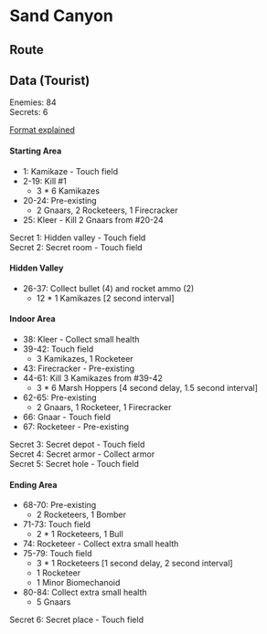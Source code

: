 # Sand Canyon

## Route

## Data (Tourist)
Enemies: 84  
Secrets: 6

[Format explained](../../02-explanations.md)

#### Starting Area

* 1: Kamikaze - Touch field
* 2-19: Kill #1
    - 3 * 6 Kamikazes
* 20-24: Pre-existing
    - 2 Gnaars, 2 Rocketeers, 1 Firecracker
* 25: Kleer - Kill 2 Gnaars from #20-24

Secret 1: Hidden valley - Touch field  
Secret 2: Secret room - Touch field

#### Hidden Valley
* 26-37: Collect bullet (4) and rocket ammo (2)
    - 12 * 1 Kamikazes [2 second interval]

#### Indoor Area
* 38: Kleer - Collect small health
* 39-42: Touch field
    - 3 Kamikazes, 1 Rocketeer
* 43: Firecracker - Pre-existing
* 44-61: Kill 3 Kamikazes from #39-42
    - 3 * 6 Marsh Hoppers [4 second delay, 1.5 second interval]
* 62-65: Pre-existing
    - 2 Gnaars, 1 Rocketeer, 1 Firecracker
* 66: Gnaar - Touch field
* 67: Rocketeer - Pre-existing

Secret 3: Secret depot - Touch field  
Secret 4: Secret armor - Collect armor  
Secret 5: Secret hole - Touch field

#### Ending Area
* 68-70: Pre-existing
    - 2 Rocketeers, 1 Bomber
* 71-73: Touch field
    - 2 * 1 Rocketeers, 1 Bull
* 74: Rocketeer - Collect extra small health
* 75-79: Touch field
    - 3 * 1 Rocketeers [1 second delay, 2 second interval]
    - 1 Rocketeer
    - 1 Minor Biomechanoid
* 80-84: Collect extra small health
    - 5 Gnaars

Secret 6: Secret place - Touch field
